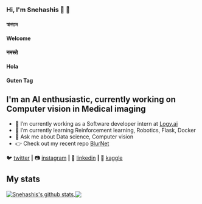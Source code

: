 ### Hi, I'm Snehashis 🙂 👋

#### স্বাগতম 
#### Welcome
#### नमस्ते
#### Hola 
#### Guten Tag 

## I'm an AI enthusiastic, currently working on Computer vision in Medical imaging

- 🔭 I’m currently working as a Software developer intern at [Logy.ai]
- 🌱 I’m currently learning Reinforcement learning, Robotics, Flask, Docker
- 💬 Ask me about Data science, Computer vision
- 👉 Check out my recent repo [BlurNet]



🐦 [twitter][twitter] **|** 
📷 [instagram][instagram] **|** 
👔 [linkedin][linkedin] **|**
🏡 [kaggle][kaggle]

[twitter]: https://twitter.com/SnehashisChatt6
[instagram]: https://www.instagram.com/belashese/?hl=en
[linkedin]: https://www.linkedin.com/in/snehashis-chatterjee-576368123/
[Logy.ai]: https://logy.ai
[kaggle]: https://www.kaggle.com/snehashis1997
[BlurNet]: https://github.com/snehashis1997/BlurNet

## My stats

<a href="https://github.com/anuraghazra/github-readme-stats">
  <img align="center" src="https://github-readme-stats.vercel.app/api?username=snehashis1997&show_icons=true&include_all_commits=true&theme=radical" alt="Snehashis's github stats" />
</a>
<a href="https://github.com/anuraghazra/github-readme-stats">
  <!-- Change the `github-readme-stats.anuraghazra1.vercel.app` to `github-readme-stats.vercel.app`  -->
  <img align="center" src="https://github-readme-stats.vercel.app/api/top-langs/?username=snehashis1997&layout=compact&theme=radical" />
</a>

